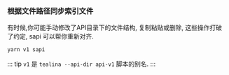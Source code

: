 ### 根据文件路径同步索引文件

有时候,你可能手动修改了API目录下的文件结构, 复制粘贴或删除, 这些操作打破了约定,
sapi 可以帮你重新对齐.

```bash
yarn v1 sapi

```
::: tip `v1` 是 `tealina --api-dir api-v1` 脚本的别名.
:::
